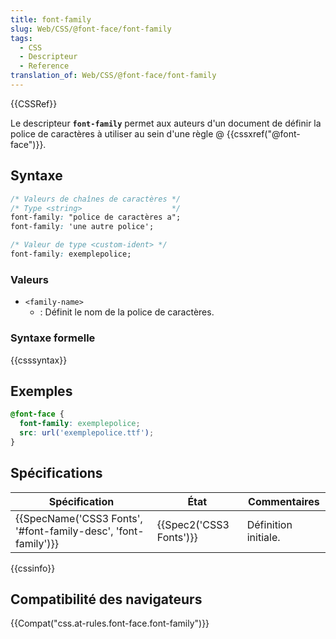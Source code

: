 ```yaml
---
title: font-family
slug: Web/CSS/@font-face/font-family
tags:
  - CSS
  - Descripteur
  - Reference
translation_of: Web/CSS/@font-face/font-family
---
```


{{CSSRef}}

Le descripteur **`font-family`** permet aux auteurs d'un document de définir la police de caractères à utiliser au sein d'une règle @ {{cssxref("@font-face")}}.

## Syntaxe

```css
/* Valeurs de chaînes de caractères */
/* Type <string>                    */
font-family: "police de caractères a";
font-family: 'une autre police';

/* Valeur de type <custom-ident> */
font-family: exemplepolice;
```

### Valeurs

- `<family-name>`
  - : Définit le nom de la police de caractères.

### Syntaxe formelle

{{csssyntax}}

## Exemples

```css
@font-face {
  font-family: exemplepolice;
  src: url('exemplepolice.ttf');
}
```

## Spécifications

| Spécification                                                                        | État                             | Commentaires         |
| ------------------------------------------------------------------------------------ | -------------------------------- | -------------------- |
| {{SpecName('CSS3 Fonts', '#font-family-desc', 'font-family')}} | {{Spec2('CSS3 Fonts')}} | Définition initiale. |

{{cssinfo}}

## Compatibilité des navigateurs

{{Compat("css.at-rules.font-face.font-family")}}
